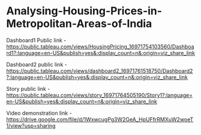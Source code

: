 # Analysing-Housing-Prices-in-Metropolitan-Areas-of-India


Dashboard1 Public link -https://public.tableau.com/views/HousingPricing_16971754103560/Dashboard1?:language=en-US&publish=yes&:display_count=n&:origin=viz_share_link


Dashboard2 public link -https://public.tableau.com/views/dashboard2_16971761518750/Dashboard2?:language=en-US&publish=yes&:display_count=n&:origin=viz_share_link


Story public link -https://public.tableau.com/views/story_16971764505190/Story1?:language=en-US&publish=yes&:display_count=n&:origin=viz_share_link


Video demonstration link -https://drive.google.com/file/d/1WxwcugPg3W2GeA_HpUFfrRMXuW2woeT1/view?usp=sharing
